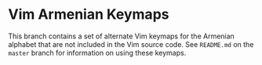 # Vim Armenian Keymaps

This branch contains a set of alternate Vim keymaps for the Armenian alphabet
that are not included in the Vim source code. See `README.md` on the `master`
branch for information on using these keymaps.
